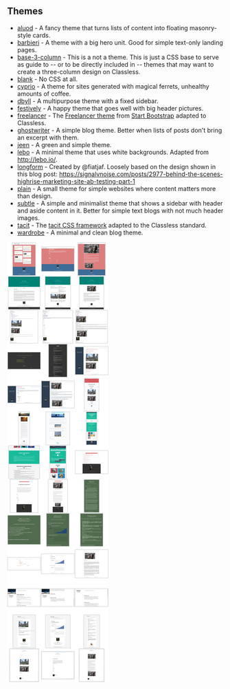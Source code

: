 ## Themes

* [aluod](aluod/) - A fancy theme that turns lists of content into floating masonry-style cards.
* [barbieri](barbieri/) - A theme with a big hero unit. Good for simple text-only landing pages.
* [base-3-column](base-3-column/) - This is a not a theme. This is just a CSS base to serve as guide to -- or to be directly included in -- themes that may want to create a three-column design on Classless.
* [blank](blank/) - No CSS at all.
* [cyprio](cyprio/) - A theme for sites generated with magical ferrets, unhealthy amounts of coffee.
* [dbyll](dbyll/) - A multipurpose theme with a fixed sidebar.
* [festively](festively/) - A happy theme that goes well with big header pictures.
* [freelancer](freelancer/) - The [Freelancer theme](http://startbootstrap.com/template-overviews/freelancer/) from [Start Bootstrap](http://startbootstrap.com/) adapted to Classless.
* [ghostwriter](ghostwriter/) - A simple blog theme. Better when lists of posts don't bring an excerpt with them.
* [jeen](jeen/) - A green and simple theme.
* [lebo](lebo/) - A minimal theme that uses white backgrounds. Adapted from http://lebo.io/.
* [longform](longform/) - Created by @fiatjaf. Loosely based on the design shown in this blog post: https://signalvnoise.com/posts/2977-behind-the-scenes-highrise-marketing-site-ab-testing-part-1
* [plain](plain/) - A small theme for simple websites where content matters more than design.
* [subtle](subtle/) - A simple and minimalist theme that shows a sidebar with header and aside content in it. Better for simple text blogs with not much header images.
* [tacit](tacit/) - The [tacit CSS framework](https://github.com/yegor256/tacit) adapted to the Classless standard.
* [wardrobe](wardrobe/) - A minimal and clean blog theme.

![](montage.jpg)
